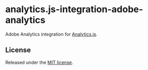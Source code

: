 # analytics.js-integration-adobe-analytics

Adobe Analytics integration for [Analytics.js][].

## License

Released under the [MIT license](LICENSE).


[Analytics.js]: https://segment.com/docs/libraries/analytics.js/

